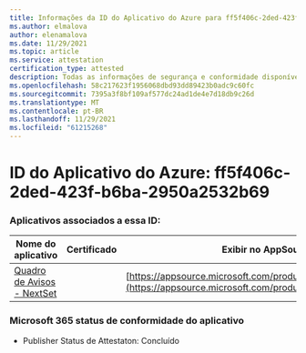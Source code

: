 ```yaml
---
title: Informações da ID do Aplicativo do Azure para ff5f406c-2ded-423f-b6ba-2950a2532b69
ms.author: elmalova
author: elenamalova
ms.date: 11/29/2021
ms.topic: article
ms.service: attestation
certification_type: attested
description: Todas as informações de segurança e conformidade disponíveis para ff5f406c-2ded-423f-b6ba-2950a2532b69.
ms.openlocfilehash: 58c217623f1956068dbd93dd89423b0adc9c60fc
ms.sourcegitcommit: 7395a3f8bf109af577dc24ad1de4e7d18db9c26d
ms.translationtype: MT
ms.contentlocale: pt-BR
ms.lasthandoff: 11/29/2021
ms.locfileid: "61215268"
---
```

# <a name="azure-app-id-ff5f406c-2ded-423f-b6ba-2950a2532b69"></a>ID do Aplicativo do Azure: ff5f406c-2ded-423f-b6ba-2950a2532b69


### <a name="apps-associated-with-this-id"></a>Aplicativos associados a essa ID:
| **Nome do aplicativo** | **Certificado** | **Exibir no AppSource** |
|--------------|---------------|-----------------------|
| [Quadro de Avisos - NextSet](https://docs.microsoft.com/microsoft-365-app-certification/forward/WA200002122) |  | [https://appsource.microsoft.com/product/office/WA200002122](https://appsource.microsoft.com/product/office/WA200002122) |

### <a name="microsoft-365-app-compliance-status"></a>Microsoft 365 status de conformidade do aplicativo
- Publisher Status de Attestaton: Concluído
